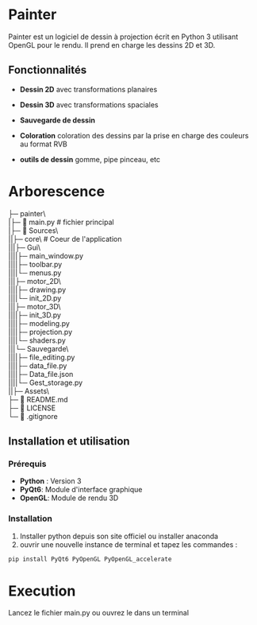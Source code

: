 # Painter
Painter est un logiciel de dessin à projection écrit en Python 3 utilisant OpenGL pour le rendu. Il prend en charge les dessins 2D et 3D.
 
## Fonctionnalités

- **Dessin 2D** avec transformations planaires

- **Dessin 3D** avec transformations spaciales

- **Sauvegarde de dessin** 

- **Coloration** coloration des dessins par la prise en charge des couleurs au format RVB

- **outils de dessin** gomme, pipe pinceau, etc 

# Arborescence

├─ painter\  
|├─ 📄 main.py    # fichier principal  
|├─ 📁 Sources\   
||├─ core\     # Coeur de l'application  
|||├─ Gui\      
||||├─ main_window.py  
||||├─ toolbar.py  
||||└─ menus.py  
|||├─ motor_2D\  
||||├─ drawing.py  
||||└─ init_2D.py   
|||├─ motor_3D\  
||||├─ init_3D.py  
||||├─ modeling.py  
||||├─ projection.py    
||||└─ shaders.py   
|||└─ Sauvegarde\  
||||├─ file_editing.py  
||||├─ data_file.py  
||||├─ Data_file.json  
||||└─ Gest_storage.py  
||├─ Assets\     
├─ 📄 README.md  
├─ 📄 LICENSE  
└─ 📄 .gitignore  


## Installation et utilisation

### Prérequis

- **Python** : Version 3 
- **PyQt6**: Module d'interface graphique
- **OpenGL**: Module de rendu 3D

### Installation

1. Installer python depuis son site officiel ou installer anaconda
2. ouvrir une nouvelle instance de terminal et tapez les commandes :
```bash / powershell
pip install PyQt6 PyOpenGL PyOpenGL_accelerate
```

# Execution 

Lancez le fichier main.py ou ouvrez le dans un terminal
